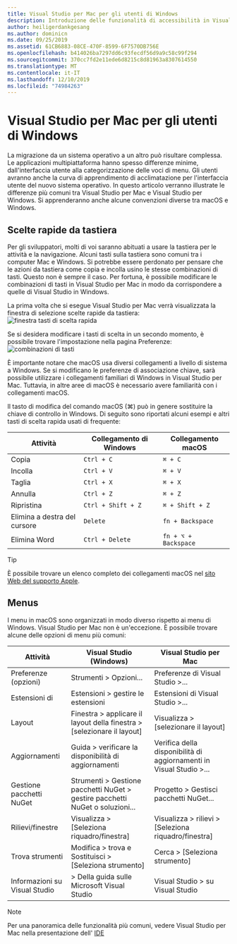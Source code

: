 ```yaml
---
title: Visual Studio per Mac per gli utenti di Windows
description: Introduzione delle funzionalità di accessibilità in Visual Studio per Mac e del modo in cui possono essere abilitate.
author: heiligerdankgesang
ms.author: dominicn
ms.date: 09/25/2019
ms.assetid: 61CB6883-08CE-470F-8599-6F7570DB756E
ms.openlocfilehash: b414026ba7297dd6c93fecdf56d9a9c58c99f294
ms.sourcegitcommit: 370cc7fd2e11ede6d8215c8d81963a8307614550
ms.translationtype: MT
ms.contentlocale: it-IT
ms.lasthandoff: 12/10/2019
ms.locfileid: "74984263"
---
```

# <a name="visual-studio-for-mac-for-windows-users"></a>Visual Studio per Mac per gli utenti di Windows

La migrazione da un sistema operativo a un altro può risultare complessa. Le applicazioni multipiattaforma hanno spesso differenze minime, dall'interfaccia utente alla categorizzazione delle voci di menu. Gli utenti avranno anche la curva di apprendimento di acclimatazione per l'interfaccia utente del nuovo sistema operativo. In questo articolo verranno illustrate le differenze più comuni tra Visual Studio per Mac e Visual Studio per Windows. Si apprenderanno anche alcune convenzioni diverse tra macOS e Windows.

## <a name="keyboard-shortcuts"></a>Scelte rapide da tastiera

Per gli sviluppatori, molti di voi saranno abituati a usare la tastiera per le attività e la navigazione. Alcuni tasti sulla tastiera sono comuni tra i computer Mac e Windows. Si potrebbe essere perdonato per pensare che le azioni da tastiera come copia e incolla usino le stesse combinazioni di tasti. Questo non è sempre il caso. Per fortuna, è possibile modificare le combinazioni di tasti in Visual Studio per Mac in modo da corrispondere a quelle di Visual Studio in Windows.

La prima volta che si esegue Visual Studio per Mac verrà visualizzata la finestra di selezione scelte rapide da tastiera: ![finestra tasti di scelta rapida](media/ide-tour-2019-keyboard-shortcut.png)

Se si desidera modificare i tasti di scelta in un secondo momento, è possibile trovare l'impostazione nella pagina Preferenze: ![combinazioni di tasti](media/customizing-the-ide-image10a.png)

È importante notare che macOS usa diversi collegamenti a livello di sistema a Windows. Se si modificano le preferenze di associazione chiave, sarà possibile utilizzare i collegamenti familiari di Windows in Visual Studio per Mac. Tuttavia, in altre aree di macOS è necessario avere familiarità con i collegamenti macOS.

Il tasto di modifica del comando macOS (⌘) può in genere sostituire la chiave di controllo in Windows. Di seguito sono riportati alcuni esempi e altri tasti di scelta rapida usati di frequente:

|Attività                   |Collegamento di Windows         |Collegamento macOS      |
|-----------------------|-------------------------|--------------------|
|Copia                   |`Ctrl + C`               |`⌘ + C`             |
|Incolla                  |`Ctrl + V`               |`⌘ + V`             |
|Taglia                    |`Ctrl + X`               |`⌘ + X`             |
|Annulla                   |`Ctrl + Z`               |`⌘ + Z`             |
|Ripristina                   |`Ctrl + Shift + Z`       |`⌘ + Shift + Z`     |
|Elimina a destra del cursore |`Delete`                 |`fn + Backspace`    |
|Elimina Word            |`Ctrl + Delete`          |`fn + ⌥ + Backspace`|

> [!TIP]
> È possibile trovare un elenco completo dei collegamenti macOS nel [sito Web del supporto Apple](https://support.apple.com/en-us/HT201236).

## <a name="menus"></a>Menus

I menu in macOS sono organizzati in modo diverso rispetto ai menu di Windows. Visual Studio per Mac non è un'eccezione. È possibile trovare alcune delle opzioni di menu più comuni:

|Attività                   |Visual Studio (Windows)                                              |Visual Studio per Mac                |
|-----------------------|---------------------------------------------------------------------|-------------------------------------|
|Preferenze (opzioni)  |Strumenti > Opzioni...                                                   |Preferenze di Visual Studio >...       |
|Estensioni di             |Estensioni > gestire le estensioni                                       |Estensioni di Visual Studio >...        |
|Layout                |Finestra > applicare il layout della finestra > [selezionare il layout]                       |Visualizza > [selezionare il layout]               |
|Aggiornamenti                |Guida > verificare la disponibilità di aggiornamenti                                             |Verifica della disponibilità di aggiornamenti in Visual Studio >... |
|Gestione pacchetti NuGet  |Strumenti > Gestione pacchetti NuGet > gestire pacchetti NuGet o soluzioni... |Progetto > Gestisci pacchetti NuGet...   |
|Rilievi/finestre         |Visualizza > [Seleziona riquadro/finestra]                                         |Visualizza > rilievi > [Seleziona riquadro/finestra]  |
|Trova strumenti             |Modifica > trova e Sostituisci > [Seleziona strumento]                              |Cerca > [Seleziona strumento]               |
|Informazioni su Visual Studio    |> Della guida sulle Microsoft Visual Studio                                 |Visual Studio > su Visual Studio  

> [!NOTE]
> Per una panoramica delle funzionalità più comuni, vedere Visual Studio per Mac nella presentazione dell' [IDE](ide-tour.md)